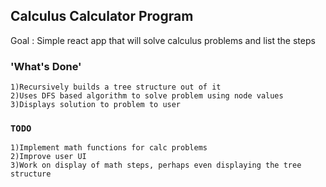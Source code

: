 ## Calculus Calculator Program

Goal : Simple react app that will solve calculus problems and list the steps

### 'What's Done'
    1)Recursively builds a tree structure out of it 
    2)Uses DFS based algorithm to solve problem using node values
    3)Displays solution to problem to user

### `TODO`
    1)Implement math functions for calc problems
    2)Improve user UI
    3)Work on display of math steps, perhaps even displaying the tree structure